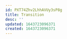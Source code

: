 ```yaml
---
id: PXT74Zhv2LhhAVUy3sP8g
title: Transition
desc: ''
updated: 1643723096371
created: 1643723096371
---
```


